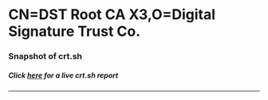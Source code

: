 # CN=DST Root CA X3,O=Digital Signature Trust Co.
### Snapshot of crt.sh
##### Click [here](https://crt.sh/?q=Serial_00905048FAAB12F0C4D87CFCC47DFD2E8C) for a live crt.sh report

---
